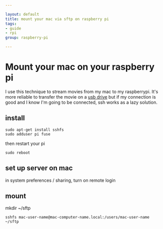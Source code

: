 ```yaml
---

layout: default
title: mount your mac via sftp on raspberry pi
tags:
- guide
- rpi
group: raspberry-pi

---
```


# Mount your mac on your raspberry pi

I use this technique to stream movies from my mac to my raspberrypi. It's more reliable to transfer the movie on a [usb drive](/rpi-hfs) but if my connection is good and I know I'm going to be connected, ssh works as a lazy solution.

## install

	sudo apt-get install sshfs
	sudo adduser pi fuse

then restart your pi

	sudo reboot

## set up server on mac

in system preferences / sharing, turn on remote login

## mount

mkdir ~/sftp

	sshfs mac-user-name@mac-computer-name.local:/users/mac-user-name ~/sftp